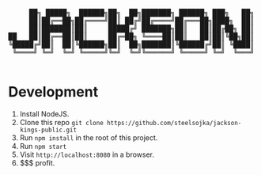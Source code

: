 <pre>

     ██╗ █████╗  ██████╗██╗  ██╗███████╗ ██████╗ ███╗   ██╗    ██╗  ██╗██╗███╗   ██╗ ██████╗ ███████╗
     ██║██╔══██╗██╔════╝██║ ██╔╝██╔════╝██╔═══██╗████╗  ██║    ██║ ██╔╝██║████╗  ██║██╔════╝ ██╔════╝
     ██║███████║██║     █████╔╝ ███████╗██║   ██║██╔██╗ ██║    █████╔╝ ██║██╔██╗ ██║██║  ███╗███████╗
██   ██║██╔══██║██║     ██╔═██╗ ╚════██║██║   ██║██║╚██╗██║    ██╔═██╗ ██║██║╚██╗██║██║   ██║╚════██║
╚█████╔╝██║  ██║╚██████╗██║  ██╗███████║╚██████╔╝██║ ╚████║    ██║  ██╗██║██║ ╚████║╚██████╔╝███████║
 ╚════╝ ╚═╝  ╚═╝ ╚═════╝╚═╝  ╚═╝╚══════╝ ╚═════╝ ╚═╝  ╚═══╝    ╚═╝  ╚═╝╚═╝╚═╝  ╚═══╝ ╚═════╝ ╚══════╝
 </pre>

 Development
 ===========

 1. Install NodeJS.
 2. Clone this repo `git clone https://github.com/steelsojka/jackson-kings-public.git`
 3. Run `npm install` in the root of this project.
 4. Run `npm start`
 5. Visit `http://localhost:8080` in a browser.
 6. $$$ profit.
